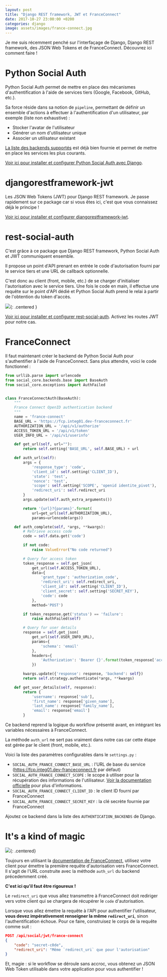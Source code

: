 ```yaml
---
layout: post
title: "Django REST framework, JWT et FranceConnect"
date: 2017-10-27 23:00:00 +0200
categories: django
image: assets/images/france-connect.jpg
---
```

Je me suis récemment penché sur l'interfaçage de Django, Django REST framework, des JSON Web Tokens et de FranceConnect. Découvrez ici comment faire !
<!--more-->

# Python Social Auth

Python Social Auth permet de mettre en place des mécanismes d'authentification à l'aide de services tiers (Google, Facebook, GitHub, etc.).

Sa force réside dans sa notion de `pipeline`, permettant de définir un ensemble d'actions à effectuer à l'authentification d'un utilisateur, par exemple (liste non exhaustive) :

- Stocker l'avatar de l'utilisateur
- Générer un nom d'utilisateur unique
- Associer un utilisateur existant

[La liste des backends supportés](http://python-social-auth.readthedocs.io/en/latest/backends/index.html) est déjà bien fournie et permet de mettre en place les services les plus courants.

[Voir ici pour installer et configurer Python Social Auth avec Django](http://python-social-auth.readthedocs.io/en/latest/configuration/django.html).

# djangorestframework-jwt

Les JSON Web Tokens (JWT) pour Django REST framework. Je passe rapidement sur ce package car si vous êtes ici, c'est que vous connaissez déjà le principe !

[Voir ici pour installer et configurer djangorestframework-jwt](http://getblimp.github.io/django-rest-framework-jwt/).

# rest-social-auth

C'est grâce à ce package que Django REST framework, Python Social Auth et JWT communiquent ensemble.

Il propose un point d'API prenant en entrée le code d'autorisation fourni par le service tiers et une URL de callback optionnelle.

C'est donc au client (front, mobile, etc.) de se charger d'initialiser l'autorisation avec le service tiers. Une fois le code en main, il effectue une requête sur le point d'API dédié et Python Social Auth prend le relai à partir de l'obtention du token d'accès.

![](https://assets.digitalocean.com/articles/oauth/abstract_flow.png){: .centered }

[Voir ici pour installer et configurer rest-social-auth](https://github.com/st4lk/django-rest-social-auth). Activez les routes JWT pour notre cas.

# FranceConnect

Il faut maintenant créer le backend de Python Social Auth pour s'authentifier à l'aide de FranceConnect. Sans plus attendre, voici le code fonctionnel :

```python
from urllib.parse import urlencode
from social_core.backends.base import BaseAuth
from social_core.exceptions import AuthFailed


class FranceConnectAuth(BaseAuth):
    """
    France Connect OpenID authentication backend
    """
    name = 'france-connect'
    BASE_URL = 'https://fcp.integ01.dev-franceconnect.fr'
    AUTHORIZATION_URL = '/api/v1/authorize'
    ACCESS_TOKEN_URL = '/api/v1/token'
    USER_INFO_URL = '/api/v1/userinfo'

    def get_url(self, url=""):
        return self.setting('BASE_URL', self.BASE_URL) + url

    def auth_url(self):
        args = {
            'response_type': 'code',
            'client_id': self.setting('CLIENT_ID'),
            'state': 'test',
            'nonce': 'test',
            'scope': self.setting('SCOPE', 'openid identite_pivot'),
            'redirect_uri': self.redirect_uri
        }
        args.update(self.auth_extra_arguments())

        return '{url}?{params}'.format(
            url=get_url(self.AUTHORIZATION_URL),
            params=urlencode(args))

    def auth_complete(self, *args, **kwargs):
        # Retrieve access code
        code = self.data.get('code')

        if not code:
            raise ValueError("No code returned")

        # Query for access token
        token_response = self.get_json(
            get_url(self.ACCESS_TOKEN_URL),
            data={
                'grant_type': 'authorization_code',
                'redirect_uri': self.redirect_uri,
                'client_id': self.setting('CLIENT_ID'),
                'client_secret': self.setting('SECRET_KEY'),
                'code': code
            },
            method='POST')

        if token_response.get('status') == 'failure':
            raise AuthFailed(self)

        # Query for user details
        response = self.get_json(
            get_url(self.USER_INFO_URL),
            params={
                'schema': 'email'
            },
            headers={
                'Authorization': 'Bearer {}'.format(token_response['access_token'])
            })

        kwargs.update({'response': response, 'backend': self})
        return self.strategy.authenticate(*args, **kwargs)

    def get_user_details(self, response):
        return {
            'username': response['sub'],
            'first_name': response['given_name'],
            'last_name': response['family_name'],
            'email': response['email']
        }
```

Ce backend reprend la logique du workflow présenté avant, en intégrant les variables nécessaires à FranceConnect.

La méthode `auth_url` ne sert pas vraiment dans notre cas car cette étape est gérée par le client (front, mobile, etc.).

Voici la liste des paramètres configurables dans le `settings.py` :

- `SOCIAL_AUTH_FRANCE_CONNECT_BASE_URL` : l'URL de base du service (https://fcp.integ01.dev-franceconnect.fr par défaut)
- `SOCIAL_AUTH_FRANCE_CONNECT_SCOPE` : le scope à utiliser pour la récupération des informations de l'utilisateur. [Voir la documentation officielle][fc-doc] pour plus d'informations.
- `SOCIAL_AUTH_FRANCE_CONNECT_CLIENT_ID` : le client ID fourni par FranceConnect
- `SOCIAL_AUTH_FRANCE_CONNECT_SECRET_KEY` : la clé secrète fournie par FranceConnect

Ajoutez ce backend dans la liste des `AUTHENTICATION_BACKENDS` de Django.

# It's a kind of magic

![](http://www.magicienh.fr/wp-content/uploads/2017/02/Garcimore-prestidigitateur.jpg){: .centered}

Toujours en utilisant la [documentation de FranceConnect][fc-doc], utilisez votre client pour émettre la première requête d'autorisation vers FranceConnect. Il s'agit de l'URL construite avec la méthode `auth_url` du backend précedemment créé.

**C'est ici qu'il faut être rigoureux !**

Le `redirect_uri` que vous allez transmettre à FranceConnect doit rediriger vers votre client qui se chargera de récupérer le `code` d'autorisation.

Lorsque vous allez émettre la requête à l'API pour authentifier l'utilisateur, **vous devez impérativement renseigner la même `redirect_uri`**, sinon l'authentification échoue. Pour ce faire, construisez le corps de la requête comme suit :

```json
POST /api/social/jwt/france-connect
{
    "code": "secret-c0de",
    "redirect_uri": "Même `redirect_uri` que pour l'autorisation"
}
```

Et, magie : si le workflow se déroule sans accroc, vous obtenez un JSON Web Token utilisable dans votre application pour vous authentifier !

[fc-doc]: https://partenaires.franceconnect.gouv.fr/fournisseur-service
